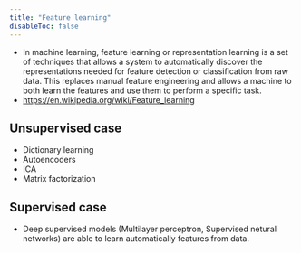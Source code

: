 ```yaml
---
title: "Feature learning"
disableToc: false 
---
```


- In machine learning, feature learning or representation learning is a set of techniques that allows a system to automatically discover the representations needed for feature detection or classification from raw data. This replaces manual feature engineering and allows a machine to both learn the features and use them to perform a specific task.
- https://en.wikipedia.org/wiki/Feature_learning

## Unsupervised case
- Dictionary learning
- Autoencoders
- ICA
- Matrix factorization

## Supervised case
- Deep supervised models (Multilayer perceptron, Supervised netural networks) are able to learn automatically features from data.